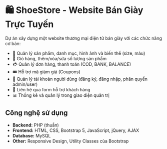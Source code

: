 # 🛍️ ShoeStore - Website Bán Giày Trực Tuyến
Dự án xây dựng một website thương mại điện tử bán giày với các chức năng cơ bản:
- 👟 Quản lý sản phẩm, danh mục, hình ảnh và biến thể (size, màu)
- 🛒 Giỏ hàng, thêm/xóa/sửa số lượng sản phẩm
- 💳 Quản lý đơn hàng, thanh toán (COD, BANK, BALANCE)
- 🎟️ Hỗ trợ mã giảm giá (Coupons)
- 👤 Quản lý tài khoản người dùng (đăng ký, đăng nhập, phân quyền admin/user)
- 📩 Liên hệ qua form hỗ trợ khách hàng
- 📊 Thống kê và quản lý trong giao diện quản trị
## Công nghệ sử dụng
- **Backend:** PHP (thuần)
- **Frontend:** HTML, CSS, Bootstrap 5, JavaScript, jQuery, AJAX
- **Database:** MySQL
- **Other:** Responsive Design, Utility Classes của Bootstrap
